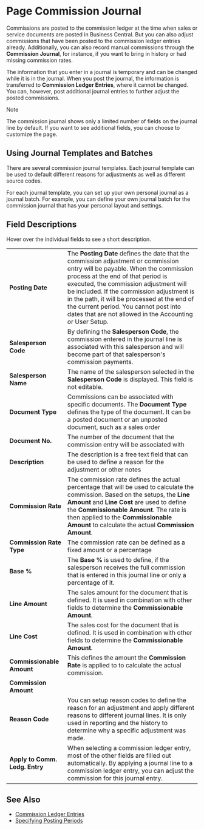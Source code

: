 # Page Commission Journal

Commissions are posted to the commission ledger at the time when sales or service documents are posted in Business Central. But you can also adjust commissions that have been posted to the commission ledger entries already. Additionally, you can also record manual commissions through the **Commission Journal**, for instance, if you want to bring in history or had missing commission rates.

The information that you enter in a journal is temporary and can be changed while it is in the journal. When you post the journal, the information is transferred to **Commission Ledger Entries**, where it cannot be changed. You can, however, post additional journal entries to further adjust the posted commissions.

> [!NOTE]
> The commission journal shows only a limited number of fields on the journal line by default. If you want to see additional fields, you can choose to customize the page.

## Using Journal Templates and Batches

There are several commission journal templates. Each journal template can be used to default different reasons for adjustments as well as different source codes.

For each journal template, you can set up your own personal journal as a journal batch. For example, you can define your own journal batch for the commission journal that has your personal layout and settings.

## Field Descriptions

Hover over the individual fields to see a short description.

|                                |                                                                                                                         |
|--------------------------------|-------------------------------------------------------------------------------------------------------------------------|
| **Posting Date**               | The **Posting Date** defines the date that the commission adjustment or commission entry will be payable. When the commission process at the end of that period is executed, the commission adjustment will be included. If the commission adjustment is in the path, it will be processed at the end of the current period. You cannot post into dates that are not allowed in the Accounting or User Setup. |
| **Salesperson Code**           | By defining the **Salesperson Code**, the commission entered in the journal line is associated with this salesperson and will become part of that salesperson's commission payments. |
| **Salesperson Name**           | The name of the salesperson selected in the **Salesperson Code** is displayed. This field is not editable.              |
| **Document Type**              | Commissions can be associated with specific documents. The **Document Type** defines the type of the document. It can be a posted document or an unposted document, such as a sales order |
| **Document No.**               | The number of the document that the commission entry will be associated with                                            |
| **Description**                | The description is a free text field that can be used to define a reason for the adjustment or other notes              |
| **Commission Rate**            | The commission rate defines the actual percentage that will be used to calculate the commission. Based on the setups,  the **Line Amount** and **Line Cost** are used to define the **Commissionable Amount**. The rate is then applied to the **Commissionable Amount** to calculate the actual **Commission Amount**. |
| **Commission Rate Type**       | The commission rate can be defined as a fixed amount or a percentage                                                    |
| **Base %**                     | The **Base %** is used to define, if the salesperson receives the full commission that is entered in this journal line or only a percentage of it. |
| **Line Amount**                | The sales amount for the document that is defined. It is used in combination with other fields to determine the **Commissionable Amount**. |
| **Line Cost**                  | The sales cost for the document that is defined. It is used in combination with other fields to determine the **Commissionable Amount**. |
| **Commissionable Amount**      | This defines the amount the **Commission Rate** is applied to to calculate the actual commission.                       |
| **Commission Amount**          |
| **Reason Code**                | You can setup reason codes to define the reason for an adjustment and apply different reasons to different journal lines. It is only used in reporting and the history to determine why a specific adjustment was made. |
| **Apply to Comm. Ledg. Entry** | When selecting a commission ledger entry, most of the other fields are filled out automatically. By applying a journal line to a commission ledger entry, you can adjust the commission for this journal entry. |

## See Also

- [Commission Ledger Entries](page-commission-ledger-entries.md)
- [Specifying Posting Periods](https://docs.microsoft.com/en-us/dynamics365/business-central/finance-how-specify-posting-periods)
